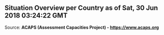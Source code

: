 ## Situation Overview per Country as of Sat, 30 Jun 2018 03:24:22 GMT

Source: **ACAPS (Assessment Capacities Project) - https://www.acaps.org**